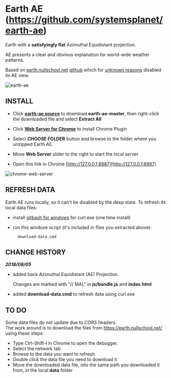 # Earth AE (https://github.com/systemsplanet/earth-ae)

Earth with a **satisfyingly flat** Azimuthal Equidistant projection.

AE presents a clear and obvious explanation for world-wide weather patterns.

Based on [earth.nullschool.net](https://earth.nullschool.net/)  [github](https://github.com/cambecc/earth) which for [unknown reasons](https://www.youtube.com/watch?v=6gF9yIcspdE) disabled its AE view.


![earth-ae](https://user-images.githubusercontent.com/660529/43685006-f3335862-985f-11e8-8df0-ceab3fca7cfe.png)

## INSTALL

- Click **[earth-ae source](https://github.com/systemsplanet/earth-ae/archive/master.zip)** to download **earth-ae-master**, then right-click the downloaded file and select **Extract All** 


- Click **[Web Server for Chrome](https://chrome.google.com/webstore/detail/web-server-for-chrome/ofhbbkphhbklhfoeikjpcbhemlocgigb)** to install Chrome Plugin 

- Select **CHOOSE FOLDER** button and browse to the folder where you unzipped Earth AE.

- Move **Web Server** slider to the right to start the local server

- Open this link in Chrome [http://127.0.0.1:8887](http://127.0.0.1:8887)

  
![chrome-web-server](https://user-images.githubusercontent.com/660529/43685075-f65e1404-9860-11e8-98c7-7f804ce94c85.png)


## REFRESH DATA

Earth AE runs locally, so it can't be disabled by the deep state. To refresh its local data files:

- install [gitbash for windows](https://git-scm.com/download/win) for curl.exe  (one time install)

- run this windoze script (it's included in files you extracted above):


        download-data.cmd 





## CHANGE HISTORY

***2018/08/05***

- added back Azimuthal Equidistant (AE) Projection.

  Changes are marked with "// MAL" in **js/bundle.js** and **index.html**
  
- added **download-data.cmd** to refresh data using curl.exe


## TO DO

Some data files do not update due to CORS headers.    
  The work around is to download the files from https://earth.nullschool.net/ using these steps:
  
- Type Ctrl-Shift-I in Chrome to open the debugger. 
- Select the network tab
- Browse to the data you want to refresh
- Double click the data file you need to download it
- Move the downloaded data file, into the same path you downloaded it from, in the local **data** folder 
  
  



